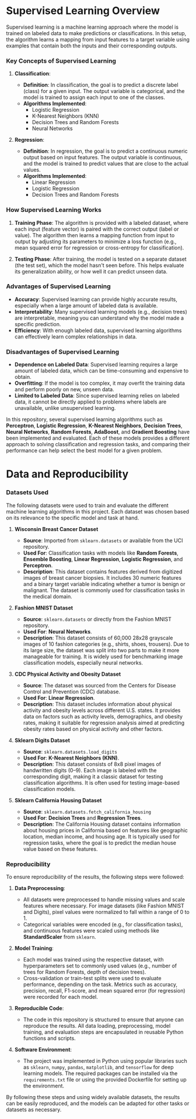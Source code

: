 # Supervised Learning Overview

Supervised learning is a machine learning approach where the model is trained on labeled data to make predictions or classifications. In this setup, the algorithm learns a mapping from input features to a target variable using examples that contain both the inputs and their corresponding outputs.

### **Key Concepts of Supervised Learning**

1. **Classification**:
   - **Definition**: In classification, the goal is to predict a discrete label (class) for a given input. The output variable is categorical, and the model is trained to assign each input to one of the classes.
   - **Algorithms Implemented**:
     - Logistic Regression
     - K-Nearest Neighbors (KNN)
     - Decision Trees and Random Forests
     - Neural Networks

2. **Regression**:
   - **Definition**: In regression, the goal is to predict a continuous numeric output based on input features. The output variable is continuous, and the model is trained to predict values that are close to the actual values.
   - **Algorithms Implemented**:
     - Linear Regression
     - Logistic Regression
     - Decision Trees and Random Forests

### **How Supervised Learning Works**

1. **Training Phase**: The algorithm is provided with a labeled dataset, where each input (feature vector) is paired with the correct output (label or value). The algorithm then learns a mapping function from input to output by adjusting its parameters to minimize a loss function (e.g., mean squared error for regression or cross-entropy for classification).
  
2. **Testing Phase**: After training, the model is tested on a separate dataset (the test set), which the model hasn't seen before. This helps evaluate its generalization ability, or how well it can predict unseen data.


### **Advantages of Supervised Learning**
- **Accuracy**: Supervised learning can provide highly accurate results, especially when a large amount of labeled data is available.
- **Interpretability**: Many supervised learning models (e.g., decision trees) are interpretable, meaning you can understand why the model made a specific prediction.
- **Efficiency**: With enough labeled data, supervised learning algorithms can effectively learn complex relationships in data.

### **Disadvantages of Supervised Learning**
- **Dependence on Labeled Data**: Supervised learning requires a large amount of labeled data, which can be time-consuming and expensive to obtain.
- **Overfitting**: If the model is too complex, it may overfit the training data and perform poorly on new, unseen data.
- **Limited to Labeled Data**: Since supervised learning relies on labeled data, it cannot be directly applied to problems where labels are unavailable, unlike unsupervised learning.

In this repository, several supervised learning algorithms such as **Perceptron**, **Logistic Regression**, **K-Nearest Neighbors**, **Decision Trees**, **Neural Networks**, **Random Forests**, **AdaBoost**, and **Gradient Boosting** have been implemented and evaluated. Each of these models provides a different approach to solving classification and regression tasks, and comparing their performance can help select the best model for a given problem.

# Data and Reproducibility

### **Datasets Used**

The following datasets were used to train and evaluate the different machine learning algorithms in this project. Each dataset was chosen based on its relevance to the specific model and task at hand.

1. **Wisconsin Breast Cancer Dataset**  
   - **Source**: Imported from `sklearn.datasets` or available from the UCI repository.  
   - **Used For**: Classification tasks with models like **Random Forests**, **Ensemble Boosting**, **Linear Regression**, **Logistic Regression**, and **Perceptron**.  
   - **Description**: This dataset contains features derived from digitized images of breast cancer biopsies. It includes 30 numeric features and a binary target variable indicating whether a tumor is benign or malignant. The dataset is commonly used for classification tasks in the medical domain.

2. **Fashion MNIST Dataset**  
   - **Source**: `sklearn.datasets` or directly from the Fashion MNIST repository.  
   - **Used For**: **Neural Networks**.  
   - **Description**: This dataset consists of 60,000 28x28 grayscale images of 10 fashion categories (e.g., shirts, shoes, trousers). Due to its large size, the dataset was split into two parts to make it more manageable for training. It is widely used for benchmarking image classification models, especially neural networks.

3. **CDC Physical Activity and Obesity Dataset**  
   - **Source**: The dataset was sourced from the Centers for Disease Control and Prevention (CDC) database.  
   - **Used For**: **Linear Regression**.  
   - **Description**: This dataset includes information about physical activity and obesity levels across different U.S. states. It provides data on factors such as activity levels, demographics, and obesity rates, making it suitable for regression analysis aimed at predicting obesity rates based on physical activity and other factors.

4. **Sklearn Digits Dataset**  
   - **Source**: `sklearn.datasets.load_digits`  
   - **Used For**: **K-Nearest Neighbors (KNN)**.  
   - **Description**: This dataset consists of 8x8 pixel images of handwritten digits (0–9). Each image is labeled with the corresponding digit, making it a classic dataset for testing classification algorithms. It is often used for testing image-based classification models.

5. **Sklearn California Housing Dataset**  
   - **Source**: `sklearn.datasets.fetch_california_housing`  
   - **Used For**: **Decision Trees** and **Regression Trees**.  
   - **Description**: The California Housing dataset contains information about housing prices in California based on features like geographic location, median income, and housing age. It is typically used for regression tasks, where the goal is to predict the median house value based on these features.

### **Reproducibility**

To ensure reproducibility of the results, the following steps were followed:

1. **Data Preprocessing**:
   - All datasets were preprocessed to handle missing values and scale features where necessary. For image datasets (like Fashion MNIST and Digits), pixel values were normalized to fall within a range of 0 to 1.
   - Categorical variables were encoded (e.g., for classification tasks), and continuous features were scaled using methods like **StandardScaler** from `sklearn`.

2. **Model Training**:
   - Each model was trained using the respective dataset, with hyperparameters set to commonly used values (e.g., number of trees for Random Forests, depth of decision trees). 
   - Cross-validation or train-test splits were used to evaluate performance, depending on the task. Metrics such as accuracy, precision, recall, F1-score, and mean squared error (for regression) were recorded for each model.

3. **Reproducible Code**:
   - The code in this repository is structured to ensure that anyone can reproduce the results. All data loading, preprocessing, model training, and evaluation steps are encapsulated in reusable Python functions and scripts.

4. **Software Environment**:
   - The project was implemented in Python using popular libraries such as `sklearn`, `numpy`, `pandas`, `matplotlib`, and `tensorflow` for deep learning models. The required packages can be installed via the `requirements.txt` file or using the provided Dockerfile for setting up the environment.

By following these steps and using widely available datasets, the results can be easily reproduced, and the models can be adapted for other tasks or datasets as necessary.


